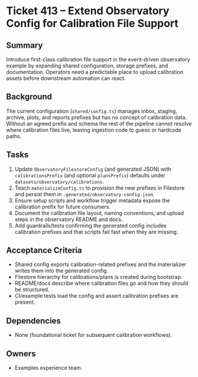 # Ticket 413 – Extend Observatory Config for Calibration File Support

## Summary
Introduce first-class calibration file support in the event-driven observatory example by expanding shared configuration, storage prefixes, and documentation. Operators need a predictable place to upload calibration assets before downstream automation can react.

## Background
The current configuration (`shared/config.ts`) manages inbox, staging, archive, plots, and reports prefixes but has no concept of calibration data. Without an agreed prefix and schema the rest of the pipeline cannot resolve where calibration files live, leaving ingestion code to guess or hardcode paths.

## Tasks
1. Update `ObservatoryFilestoreConfig` (and generated JSON) with `calibrationsPrefix` (and optional `plansPrefix`) defaults under `datasets/observatory/calibrations`.
2. Teach `materializeConfig.ts` to provision the new prefixes in Filestore and persist them in `.generated/observatory-config.json`.
3. Ensure setup scripts and workflow trigger metadata expose the calibration prefix for future consumers.
4. Document the calibration file layout, naming conventions, and upload steps in the observatory README and docs.
5. Add guardrails/tests confirming the generated config includes calibration prefixes and that scripts fail fast when they are missing.

## Acceptance Criteria
- Shared config exports calibration-related prefixes and the materializer writes them into the generated config.
- Filestore hierarchy for calibrations/plans is created during bootstrap.
- README/docs describe where calibration files go and how they should be structured.
- CI/example tests load the config and assert calibration prefixes are present.

## Dependencies
- None (foundational ticket for subsequent calibration workflows).

## Owners
- Examples experience team.
